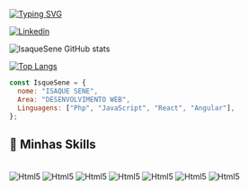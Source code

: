[![Typing SVG](https://readme-typing-svg.herokuapp.com/?color=00bfbf&size=35&center=true&vCenter=true&width=1000&lines=HELLO,+MY+NAME+is+Isaque+Sene;I'm+25+years+old;I+am+from+São+Jose+dos+Campos,+SP;I+study+systems+development;Be+Welcome!+:%29)](https://git.io/typing-svg)

[![Linkedin](https://img.shields.io/badge/LinkedIn-0077B5?style=for-the-badge&logo=linkedin&logoColor=white)](https://linkedin.com/in/isaque-luis-sene-1532a3194)

![IsaqueSene GitHub stats](https://github-readme-stats.vercel.app/api?username=isaquesene&show_icons=true&theme=dark)

[![Top Langs](https://github-readme-stats.vercel.app/api/top-langs/?username=isaquesene)](https://github.com/anuraghazra/github-readme-stats)

```JavaScript
const IsqueSene = {
  nome: "ISAQUE SENE",
  Area: "DESENVOLVIMENTO WEB",
  Linguagens: ["Php", "JavaScript", "React", "Angular"],
};
```

## 🚀 Minhas Skills 

<div style="display: inline_block"><br/>
    <img align="center" alt="Html5" src="https://img.shields.io/badge/HTML5-E34F26?style=for-the-badge&logo=html5&logoColor=white" />
    <img align="center" alt="Html5" src="https://img.shields.io/badge/CSS-239120?&style=for-the-badge&logo=css3&logoColor=white" />
    <img align="center" alt="Html5" src="https://img.shields.io/badge/JavaScript-F7DF1E?style=for-the-badge&logo=javascript&logoColor=black" />
    <img align="center" alt="Html5" src="https://img.shields.io/badge/PHP-777BB4?style=for-the-badge&logo=php&logoColor=white" />
    <img align="center" alt="Html5" src="https://img.shields.io/badge/C%23-239120?style=for-the-badge&logo=c-sharp&logoColor=white" />
    <img align="center" alt="Html5" src="https://img.shields.io/badge/Figma-F24E1E?style=for-the-badge&logo=figma&logoColor=white" />
    <img align="center" alt="Html5" src="https://img.shields.io/badge/Canva-%2300C4CC.svg?&style=for-the-badge&logo=Canva&logoColor=white" />
</div>
